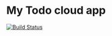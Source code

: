 # My Todo cloud app

[![Build Status](https://travis-ci.org/wppjunior/my-todo-cloud.svg?branch=master)](https://travis-ci.org/wppjunior/my-todo-cloud)
